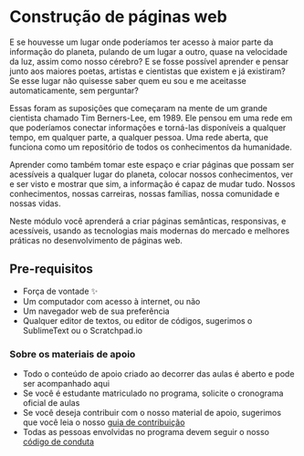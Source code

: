 # Construção de páginas web

E se houvesse um lugar onde poderíamos ter acesso à maior parte da informação do planeta, pulando de um lugar a outro, quase na velocidade da luz, assim como nosso cérebro? E se fosse possível aprender e pensar junto aos maiores poetas, artistas e cientistas que existem e já existiram? Se esse lugar não quisesse saber quem eu sou e me aceitasse automaticamente, sem perguntar?

Essas foram as suposições que começaram na mente de um grande cientista chamado Tim Berners-Lee, em 1989. Ele pensou em uma rede em que poderíamos conectar informações e torná-las disponíveis a qualquer tempo, em qualquer parte, a qualquer pessoa. Uma rede aberta, que funciona como um repositório de todos os conhecimentos da humanidade.

Aprender como também tomar este espaço e criar páginas que possam ser acessíveis a qualquer lugar do planeta, colocar nossos conhecimentos, ver e ser visto e mostrar que sim, a informação é capaz de mudar tudo. Nossos conhecimentos, nossas carreiras, nossas famílias, nossa comunidade e nossas vidas.

Neste módulo você aprenderá a criar páginas semânticas, responsivas, e acessíveis, usando as tecnologias mais modernas do mercado e melhores práticas no desenvolvimento de páginas web.

## Pre-requisitos

* Força de vontade :sparkles:
* Um computador com acesso à internet, ou não
* Um navegador web de sua preferência
* Qualquer editor de textos, ou editor de códigos, sugerimos o SublimeText ou o Scratchpad.io

### Sobre os materiais de apoio

* Todo o conteúdo de apoio criado ao decorrer das aulas é aberto e pode ser acompanhado aqui
* Se você é estudante matriculado no programa, solicite o cronograma oficial de aulas
* Se você deseja contribuir com o nosso material de apoio, sugerimos que você leia o nosso [guia de contribuição](contributing.md)
* Todas as pessoas envolvidas no programa devem seguir o nosso [código de conduta](code_of_conduct.md)

